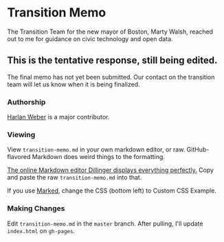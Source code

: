 # Transition Memo

The Transition Team for the new mayor of Boston, Marty Walsh, reached out to me for guidance on civic technology and open data.

## This is the tentative response, still being edited.

The final memo has not yet been submitted. Our contact on the transition team will let us know when it is being finalized.

### Authorship

[Harlan Weber](http://github.com/whereshj) is a major contributor.

### Viewing

View `transition-memo.md` in your own markdown editor, or raw. GitHub-flavored Markdown does weird things to the formatting.

[The online Markdown editor Dillinger displays everything perfectly.](http://dillinger.io/) Copy and paste the raw `transition-memo.md` into that.

If you use [Marked](http://markedapp.com/), change the CSS (bottom left) to Custom CSS Example.

### Making Changes

Edit `transition-memo.md` in the `master` branch. After pulling, I'll update `index.html` on `gh-pages`.
